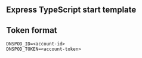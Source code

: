 ## Express TypeScript start template

## Token format

```
DNSPOD_ID=<account-id>
DNSPOD_TOKEN=<account-token>
```
